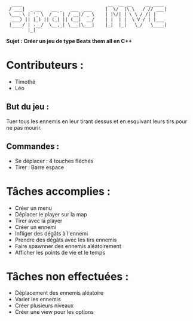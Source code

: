       ____                                __  __ __     __ ____ 
     / ___|  _ __    __ _   ___  ___     |  \/  |\ \   / // ___|
     \___ \ | '_ \  / _` | / __|/ _ \    | |\/| | \ \ / /| |    
      ___) || |_) || (_| || (__|  __/    | |  | |  \ V / | |___ 
     |____/ | .__/  \__,_| \___|\___|    |_|  |_|   \_/   \____|
            |_|   
            
**Sujet : Créer un jeu de type Beats them all en C++**

# Contributeurs :
- Timothé
- Léo

## But du jeu :
Tuer tous les ennemis en leur tirant dessus et en esquivant leurs tirs pour ne pas mourir.

## Commandes :
- Se déplacer : 4 touches fléchés
- Tirer : Barre espace

# Tâches accomplies :
- Créer un menu
- Déplacer le player sur la map
- Tirer avec la player
- Créer un ennemi
- Infliger des dégâts à l'ennemi
- Prendre des dégâts avec les tirs ennemis
- Faire spawnner des ennemis aléatoirement
- Afficher les points de vie et le temps

# Tâches non effectuées :
- Déplacement des ennemis aléatoire
- Varier les ennemis
- Créer plusieurs niveaux
- Créer une view pour les options
